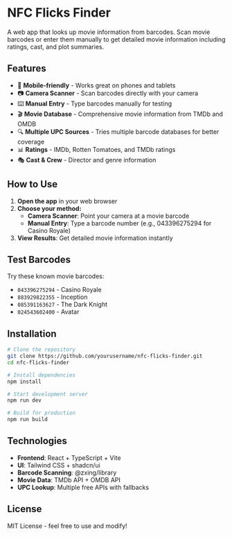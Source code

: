 # NFC Flicks Finder

A web app that looks up movie information from barcodes. Scan movie barcodes or enter them manually to get detailed movie information including ratings, cast, and plot summaries.

## Features

- 📱 **Mobile-friendly** - Works great on phones and tablets
- 📷 **Camera Scanner** - Scan barcodes directly with your camera
- ⌨️ **Manual Entry** - Type barcodes manually for testing
- 🎬 **Movie Database** - Comprehensive movie information from TMDb and OMDB
- 🔍 **Multiple UPC Sources** - Tries multiple barcode databases for better coverage
- 📊 **Ratings** - IMDb, Rotten Tomatoes, and TMDb ratings
- 🎭 **Cast & Crew** - Director and genre information

## How to Use

1. **Open the app** in your web browser
2. **Choose your method:**
   - **Camera Scanner**: Point your camera at a movie barcode
   - **Manual Entry**: Type a barcode number (e.g., 043396275294 for Casino Royale)
3. **View Results**: Get detailed movie information instantly

## Test Barcodes

Try these known movie barcodes:
- `043396275294` - Casino Royale
- `883929822355` - Inception  
- `085391163627` - The Dark Knight
- `024543602400` - Avatar

## Installation

```bash
# Clone the repository
git clone https://github.com/yourusername/nfc-flicks-finder.git
cd nfc-flicks-finder

# Install dependencies
npm install

# Start development server
npm run dev

# Build for production
npm run build
```

## Technologies

- **Frontend**: React + TypeScript + Vite
- **UI**: Tailwind CSS + shadcn/ui
- **Barcode Scanning**: @zxing/library
- **Movie Data**: TMDb API + OMDB API
- **UPC Lookup**: Multiple free APIs with fallbacks

## License

MIT License - feel free to use and modify!
